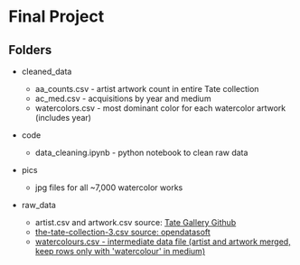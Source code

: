 # Final Project

## Folders
* cleaned_data
    * aa_counts.csv - artist artwork count in entire Tate collection
    * ac_med.csv - acquisitions by year and medium
    * watercolors.csv - most dominant color for each watercolor artwork (includes year)

* code
    * data_cleaning.ipynb - python notebook to clean raw data

* pics
    * jpg files for all ~7,000 watercolor works

* raw_data
    * artist.csv and artwork.csv source: <a href="https://github.com/tategallery/collection">Tate Gallery Github 
    * the-tate-collection-3.csv source: <a href="https://public.opendatasoft.com/explore/dataset/the-tate-collection/table/">opendatasoft
    * watercolours.csv - intermediate data file (artist and artwork merged, keep rows only with 'watercolour' in medium)


